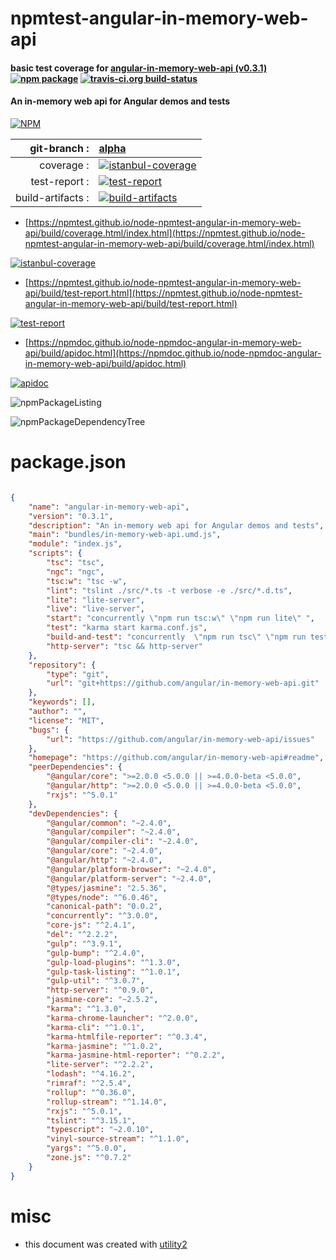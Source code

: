 # npmtest-angular-in-memory-web-api

#### basic test coverage for  [angular-in-memory-web-api (v0.3.1)](https://github.com/angular/in-memory-web-api#readme)  [![npm package](https://img.shields.io/npm/v/npmtest-angular-in-memory-web-api.svg?style=flat-square)](https://www.npmjs.org/package/npmtest-angular-in-memory-web-api) [![travis-ci.org build-status](https://api.travis-ci.org/npmtest/node-npmtest-angular-in-memory-web-api.svg)](https://travis-ci.org/npmtest/node-npmtest-angular-in-memory-web-api)

#### An in-memory web api for Angular demos and tests

[![NPM](https://nodei.co/npm/angular-in-memory-web-api.png?downloads=true&downloadRank=true&stars=true)](https://www.npmjs.com/package/angular-in-memory-web-api)

| git-branch : | [alpha](https://github.com/npmtest/node-npmtest-angular-in-memory-web-api/tree/alpha)|
|--:|:--|
| coverage : | [![istanbul-coverage](https://npmtest.github.io/node-npmtest-angular-in-memory-web-api/build/coverage.badge.svg)](https://npmtest.github.io/node-npmtest-angular-in-memory-web-api/build/coverage.html/index.html)|
| test-report : | [![test-report](https://npmtest.github.io/node-npmtest-angular-in-memory-web-api/build/test-report.badge.svg)](https://npmtest.github.io/node-npmtest-angular-in-memory-web-api/build/test-report.html)|
| build-artifacts : | [![build-artifacts](https://npmtest.github.io/node-npmtest-angular-in-memory-web-api/glyphicons_144_folder_open.png)](https://github.com/npmtest/node-npmtest-angular-in-memory-web-api/tree/gh-pages/build)|

- [https://npmtest.github.io/node-npmtest-angular-in-memory-web-api/build/coverage.html/index.html](https://npmtest.github.io/node-npmtest-angular-in-memory-web-api/build/coverage.html/index.html)

[![istanbul-coverage](https://npmtest.github.io/node-npmtest-angular-in-memory-web-api/build/screenCapture.buildCi.browser.%252Ftmp%252Fbuild%252Fcoverage.lib.html.png)](https://npmtest.github.io/node-npmtest-angular-in-memory-web-api/build/coverage.html/index.html)

- [https://npmtest.github.io/node-npmtest-angular-in-memory-web-api/build/test-report.html](https://npmtest.github.io/node-npmtest-angular-in-memory-web-api/build/test-report.html)

[![test-report](https://npmtest.github.io/node-npmtest-angular-in-memory-web-api/build/screenCapture.buildCi.browser.%252Ftmp%252Fbuild%252Ftest-report.html.png)](https://npmtest.github.io/node-npmtest-angular-in-memory-web-api/build/test-report.html)

- [https://npmdoc.github.io/node-npmdoc-angular-in-memory-web-api/build/apidoc.html](https://npmdoc.github.io/node-npmdoc-angular-in-memory-web-api/build/apidoc.html)

[![apidoc](https://npmdoc.github.io/node-npmdoc-angular-in-memory-web-api/build/screenCapture.buildCi.browser.%252Ftmp%252Fbuild%252Fapidoc.html.png)](https://npmdoc.github.io/node-npmdoc-angular-in-memory-web-api/build/apidoc.html)

![npmPackageListing](https://npmtest.github.io/node-npmtest-angular-in-memory-web-api/build/screenCapture.npmPackageListing.svg)

![npmPackageDependencyTree](https://npmtest.github.io/node-npmtest-angular-in-memory-web-api/build/screenCapture.npmPackageDependencyTree.svg)



# package.json

```json

{
    "name": "angular-in-memory-web-api",
    "version": "0.3.1",
    "description": "An in-memory web api for Angular demos and tests",
    "main": "bundles/in-memory-web-api.umd.js",
    "module": "index.js",
    "scripts": {
        "tsc": "tsc",
        "ngc": "ngc",
        "tsc:w": "tsc -w",
        "lint": "tslint ./src/*.ts -t verbose -e ./src/*.d.ts",
        "lite": "lite-server",
        "live": "live-server",
        "start": "concurrently \"npm run tsc:w\" \"npm run lite\" ",
        "test": "karma start karma.conf.js",
        "build-and-test": "concurrently  \"npm run tsc\" \"npm run test\"",
        "http-server": "tsc && http-server"
    },
    "repository": {
        "type": "git",
        "url": "git+https://github.com/angular/in-memory-web-api.git"
    },
    "keywords": [],
    "author": "",
    "license": "MIT",
    "bugs": {
        "url": "https://github.com/angular/in-memory-web-api/issues"
    },
    "homepage": "https://github.com/angular/in-memory-web-api#readme",
    "peerDependencies": {
        "@angular/core": ">=2.0.0 <5.0.0 || >=4.0.0-beta <5.0.0",
        "@angular/http": ">=2.0.0 <5.0.0 || >=4.0.0-beta <5.0.0",
        "rxjs": "^5.0.1"
    },
    "devDependencies": {
        "@angular/common": "~2.4.0",
        "@angular/compiler": "~2.4.0",
        "@angular/compiler-cli": "~2.4.0",
        "@angular/core": "~2.4.0",
        "@angular/http": "~2.4.0",
        "@angular/platform-browser": "~2.4.0",
        "@angular/platform-server": "~2.4.0",
        "@types/jasmine": "2.5.36",
        "@types/node": "^6.0.46",
        "canonical-path": "0.0.2",
        "concurrently": "^3.0.0",
        "core-js": "^2.4.1",
        "del": "^2.2.2",
        "gulp": "^3.9.1",
        "gulp-bump": "^2.4.0",
        "gulp-load-plugins": "^1.3.0",
        "gulp-task-listing": "^1.0.1",
        "gulp-util": "^3.0.7",
        "http-server": "^0.9.0",
        "jasmine-core": "~2.5.2",
        "karma": "^1.3.0",
        "karma-chrome-launcher": "^2.0.0",
        "karma-cli": "^1.0.1",
        "karma-htmlfile-reporter": "^0.3.4",
        "karma-jasmine": "^1.0.2",
        "karma-jasmine-html-reporter": "^0.2.2",
        "lite-server": "^2.2.2",
        "lodash": "^4.16.2",
        "rimraf": "^2.5.4",
        "rollup": "^0.36.0",
        "rollup-stream": "^1.14.0",
        "rxjs": "^5.0.1",
        "tslint": "^3.15.1",
        "typescript": "~2.0.10",
        "vinyl-source-stream": "^1.1.0",
        "yargs": "^5.0.0",
        "zone.js": "^0.7.2"
    }
}
```



# misc
- this document was created with [utility2](https://github.com/kaizhu256/node-utility2)
